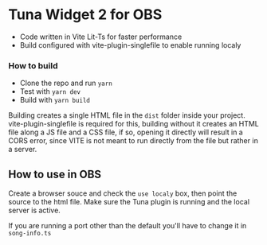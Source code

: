 # Tuna Widget 2 for OBS

- Code written in Vite Lit-Ts for faster performance
- Build configured with vite-plugin-singlefile to enable running localy

### How to build
- Clone the repo and run ```yarn```
- Test with ```yarn dev```
- Build with ```yarn build```

Building creates a single HTML file in the `dist` folder inside your project. vite-plugin-singlefile is required for this, building without it creates an HTML file along a JS file and a CSS file, if so, opening it directly will result in a CORS error, since VITE is not meant to run directly from the file but rather in a server. 

## How to use in OBS

Create a browser souce and check the `use localy` box, then point the source to the html file.
Make sure the Tuna plugin is running and the local server is active. 

If you are running a port other than the default you'll have to change it in `song-info.ts`
